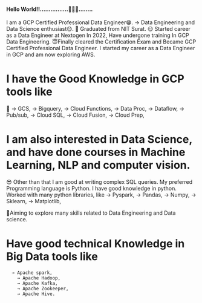 #### Hello World!!................🥳🥳🥳……..
I am a GCP Certified Professional Data Engineer😁.
→ Data Engineering and Data Science enthusiast😊.
🤗 Graduated from NIT Surat.
😌 Started career as a Data Engineer at Nextogen In 2022, Have undergone training In GCP Data Engineering.
😇Finally cleared the Certification Exam and Became GCP Certified Professional Data Engineer.
I started my career as a Data Engineer in GCP and am now exploring AWS.
# I have the Good Knowledge in GCP tools like
🤗
→ GCS,
→	Bigquery,
→	Cloud Functions,
→	Data Proc,
→	Dataflow,
→	Pub/sub,
→	Cloud SQL,
→	Cloud Fusion,
→	Cloud Prep,

# I am also interested in Data Science, and have done courses in Machine Learning, NLP and computer vision.

😎 Other than that I am good at writing complex SQL queries.
My preferred Programming language is Python. I have good knowledge in python.
Worked with many python libraries, like 
→ Pyspark,
→ Pandas,
→ Numpy,
→ Sklearn,
→ Matplotlib,

🙂Aiming to explore  many skills related to Data Engineering and Data science.
# Have good technical Knowledge in Big Data tools like 
      → Apache spark,
	    → Apache Hadoop, 
	    → Apache Kafka, 
	    → Apache Zookeeper, 
     	→ Apache Hive. 
